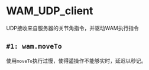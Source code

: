 # WAM_UDP_client
UDP接收来自服务器的关节角指令，并驱动WAM执行指令
## ``#1: wam.moveTo``
使用``moveTo``执行过慢，使得遥操作不能够实时，延迟以秒记。